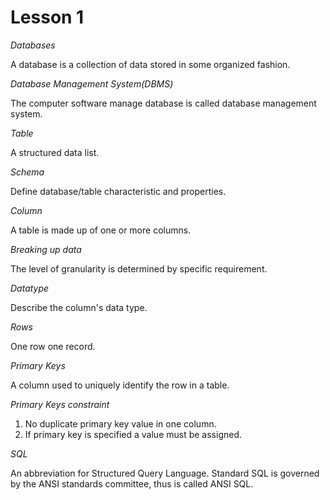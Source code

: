 # Lesson 1

*Databases*

A database is a collection of data stored in some organized fashion.

*Database Management System(DBMS)*

The computer software manage database is called database management system.

*Table*

A structured data list.

*Schema*

Define database/table characteristic and properties.

*Column*

A table is made up of one or more columns.

*Breaking up data*

The level of granularity is determined by specific requirement.

*Datatype*

Describe the column's data type.

*Rows*

One row one record.

*Primary Keys*

A column used to uniquely identify the row in a table.

*Primary Keys constraint*

1. No duplicate primary key value in one column.
2. If primary key is specified a value must be assigned.

*SQL*

An abbreviation for Structured Query Language. Standard SQL is governed by the ANSI standards committee, thus is called
ANSI SQL.

